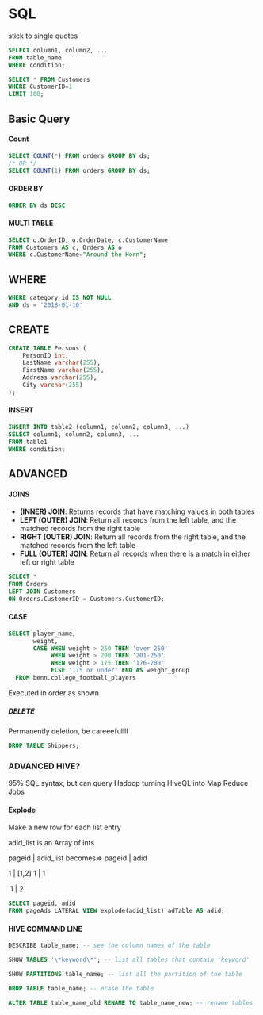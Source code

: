 # SQL

stick to single quotes

```sql
SELECT column1, column2, ...
FROM table_name
WHERE condition;

SELECT * FROM Customers
WHERE CustomerID=1
LIMIT 100;
```

## Basic Query

#### Count

```sql
SELECT COUNT(*) FROM orders GROUP BY ds;
/* OR */
SELECT COUNT(1) FROM orders GROUP BY ds;
```

#### ORDER BY

```sql
ORDER BY ds DESC 
```

#### MULTI TABLE

```sql
SELECT o.OrderID, o.OrderDate, c.CustomerName
FROM Customers AS c, Orders AS o
WHERE c.CustomerName="Around the Horn";
```

## WHERE

```sql
WHERE category_id IS NOT NULL
AND ds = '2018-01-10'
```

## CREATE

```sql
CREATE TABLE Persons (
    PersonID int,
    LastName varchar(255),
    FirstName varchar(255),
    Address varchar(255),
    City varchar(255) 
);
```

#### INSERT

```sql
INSERT INTO table2 (column1, column2, column3, ...)
SELECT column1, column2, column3, ...
FROM table1
WHERE condition;
```

## ADVANCED

#### JOINS

- **(INNER) JOIN**: Returns records that have matching values in both tables
- **LEFT (OUTER) JOIN**: Return all records from the left table, and the matched records from the right table
- **RIGHT (OUTER) JOIN**: Return all records from the right table, and the matched records from the left table
- **FULL (OUTER) JOIN**: Return all records when there is a match in either left or right table

```sql
SELECT *
FROM Orders
LEFT JOIN Customers
ON Orders.CustomerID = Customers.CustomerID;
```

#### CASE

```sql
SELECT player_name,
       weight,
       CASE WHEN weight > 250 THEN 'over 250'
            WHEN weight > 200 THEN '201-250'
            WHEN weight > 175 THEN '176-200'
            ELSE '175 or under' END AS weight_group
  FROM benn.college_football_players
```

Executed in order as shown 

##### DELETE

Permanently deletion, be careeefullll

```sql
DROP TABLE Shippers;
```

### ADVANCED HIVE?

95% SQL syntax, but can query Hadoop turning HiveQL into Map Reduce Jobs 

#### Explode

Make a new row for each list entry

adid_list is an Array of ints 

pageid	|	adid_list			becomes=>	pageid	|	adid

1		|	[1,2]						1		|	1

​										1		|	2	

```sql
SELECT pageid, adid
FROM pageAds LATERAL VIEW explode(adid_list) adTable AS adid;
```

#### HIVE COMMAND LINE

```sql
DESCRIBE table_name; -- see the column names of the table

SHOW TABLES '\*keyword\*'; -- list all tables that contain 'keyword'

SHOW PARTITIONS table_name; -- list all the partition of the table

DROP TABLE table_name; -- erase the table

ALTER TABLE table_name_old RENAME TO table_name_new; -- rename tables
```

